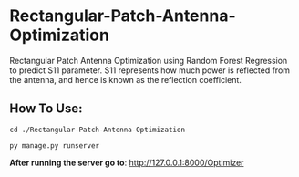 # Rectangular-Patch-Antenna-Optimization
Rectangular Patch Antenna Optimization using Random Forest Regression to predict S11 parameter. S11 represents how much power is reflected from the antenna, and hence is known as the reflection coefficient.


## How To Use:


```
cd ./Rectangular-Patch-Antenna-Optimization
```
```
py manage.py runserver

```
**After running the server go to**: http://127.0.0.1:8000/Optimizer




